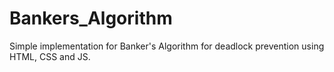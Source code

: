 # Bankers_Algorithm
Simple implementation for Banker's Algorithm for deadlock prevention using HTML, CSS and JS.
